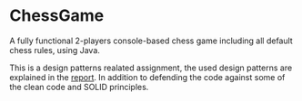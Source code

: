 # ChessGame
A fully functional 2-players console-based chess game including all default chess rules, using Java.

This is a design patterns realated assignment, the used design patterns are explained in the [report](https://github.com/YazanIST/ChessGame/blob/main/Report.pdf). In addition to defending the code against some of the clean code and SOLID principles.
